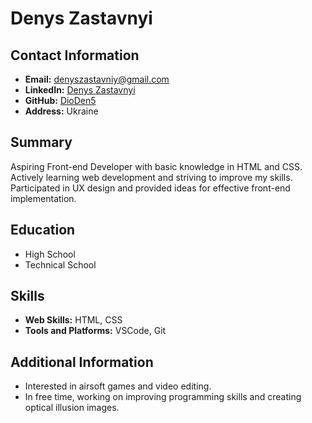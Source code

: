 # Denys Zastavnyi

## Contact Information

- **Email:** denyszastavniy@gmail.com
- **LinkedIn:** [Denys Zastavnyi](https://www.linkedin.com/in/denys-zastavnyi-aba83929a/)
- **GitHub:** [DioDen5](https://github.com/DioDen5)
- **Address:** Ukraine

## Summary

Aspiring Front-end Developer with basic knowledge in HTML and CSS. Actively learning web development and striving to improve my skills. Participated in UX design and provided ideas for effective front-end implementation.

## Education

- High School
- Technical School

## Skills

- **Web Skills:** HTML, CSS
- **Tools and Platforms:** VSCode, Git

## Additional Information

- Interested in airsoft games and video editing.
- In free time, working on improving programming skills and creating optical illusion images.
